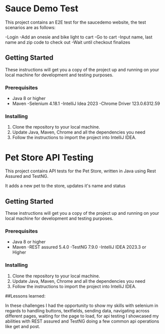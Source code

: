 # Sauce Demo Test

This project contains an E2E test for the saucedemo website, the test scenarios are as follows:

-Login
-Add an onesie and bike light to cart
-Go to cart
-Input name, last name and zip code to check out
-Wait until checkout finalizes

## Getting Started

These instructions will get you a copy of the project up and running on your local machine for development and testing purposes.

### Prerequisites

- Java 8 or higher
- Maven
-Selenium 4.18.1
-IntelliJ Idea 2023
-Chrome Driver 123.0.6312.59

### Installing

1. Clone the repository to your local machine.
2. Update Java, Maven, Chrome and all the dependencies you need
3. Follow the instructions to import the project into IntelliJ IDEA.
# Pet Store API Testing

This project contains API tests for the Pet Store, written in Java using Rest Assured and TestNG.

It adds a new pet to the store, updates it's name and status

## Getting Started

These instructions will get you a copy of the project up and running on your local machine for development and testing purposes.

### Prerequisites

- Java 8 or higher
- Maven
-REST assured 5.4.0
-TestNG 7.9.0
-IntelliJ IDEA 2023.3 or Higher

### Installing

1. Clone the repository to your local machine.
2. Update Java, Maven, Chrome and all the dependencies you need
3. Follow the instructions to import the project into IntelliJ IDEA.



##Lessons learned:

In these challenges I had the opportunity to show my skills with selenium in regards to handling buttons, textfields, sending data, navigating across different pages, waiting for the page to load, 
for api testing I showcased my abilities with REST assured and TestNG doing a few common api operations like get and post.
